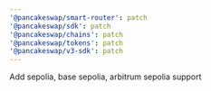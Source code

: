 ```yaml
---
'@pancakeswap/smart-router': patch
'@pancakeswap/sdk': patch
'@pancakeswap/chains': patch
'@pancakeswap/tokens': patch
'@pancakeswap/v3-sdk': patch
---
```


Add sepolia, base sepolia, arbitrum sepolia support

